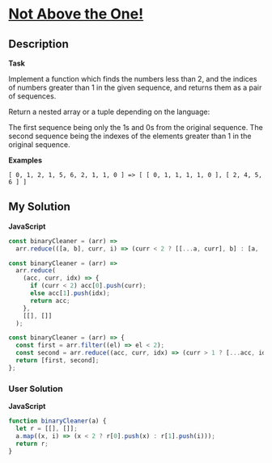 # [Not Above the One!](https://www.codewars.com/kata/5b5097324a317afc740000fe)

## Description

**Task**

Implement a function which finds the numbers less than 2, and the indices of numbers greater than 1 in the given sequence, and returns them as a pair of sequences.

Return a nested array or a tuple depending on the language:

The first sequence being only the 1s and 0s from the original sequence.
The second sequence being the indexes of the elements greater than 1 in the original sequence.

**Examples**

```
[ 0, 1, 2, 1, 5, 6, 2, 1, 1, 0 ] => [ [ 0, 1, 1, 1, 1, 0 ], [ 2, 4, 5, 6 ] ]
```

## My Solution

**JavaScript**

```js
const binaryCleaner = (arr) =>
  arr.reduce(([a, b], curr, i) => (curr < 2 ? [[...a, curr], b] : [a, [...b, i]]), [[], []]);
```

```js
const binaryCleaner = (arr) =>
  arr.reduce(
    (acc, curr, idx) => {
      if (curr < 2) acc[0].push(curr);
      else acc[1].push(idx);
      return acc;
    },
    [[], []]
  );
```

```js
const binaryCleaner = (arr) => {
  const first = arr.filter((el) => el < 2);
  const second = arr.reduce((acc, curr, idx) => (curr > 1 ? [...acc, idx] : acc), []);
  return [first, second];
};
```

### User Solution

**JavaScript**

```js
function binaryCleaner(a) {
  let r = [[], []];
  a.map((x, i) => (x < 2 ? r[0].push(x) : r[1].push(i)));
  return r;
}
```
